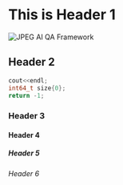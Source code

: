 # This is Header 1

![JPEG AI QA Framework](https://github.com/Faizullah877/GMIS_Type2_Anchors_CTC/blob/master/GMIS_IQA/JPEG_AI_Objective_QAF.png)

## Header 2

``` C++
cout<<endl;
int64_t size{0};
return -1;
```

### Header 3
#### Header 4
##### Header 5
###### Header 6
